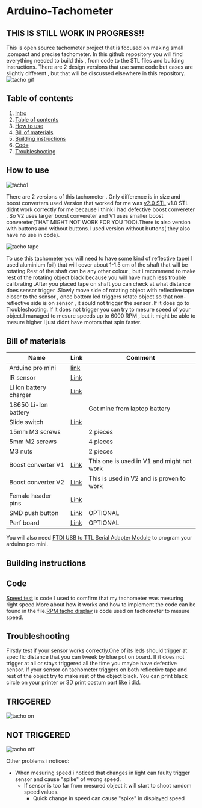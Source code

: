 # Arduino-Tachometer
## THIS IS STILL WORK IN PROGRESS!!
This is open source tachometer project that is focused on making small ,compact and precise tachometer.
In this github repository you will find everything needed to build this , from code to the STL files and building instructions.
There are 2 design versions that use same code but cases are slightly different , but that will be discussed elsewhere in this repository.
![tacho gif](https://user-images.githubusercontent.com/30388414/45233427-0108d600-b2d3-11e8-978f-0932cf2c5d5f.gif)




## Table of contents<a name="table"></a>

 1. [Intro](#intro)
 2. [Table of contents](#table)
 3. [How to use](#use)
 3. [Bill of materials](#bill)
 4. [Building instructions](#inst)
 5. [Code](#code)
 6. [Troubleshooting](#Trouble)
 
 
 
 
 ## How to use<a name="use"></a>
 ![tacho1](https://user-images.githubusercontent.com/30388414/44235748-ded7d880-a1aa-11e8-8a46-6ecb252717dc.jpg)
 
 There are 2 versions of this tachometer . Only difference is in size and boost converters used.Version that worked for me was [v2.0 STL](https://github.com/PCrnjak/Arduino-Tachometer/tree/master/Tacho%20v2.0%20STL) v1.0 STL didnt work correctly for me because i think i had defective boost convereter . So V2 uses larger boost convereter and V1 uses smaller boost convereter(THAT MIGHT NOT WORK FOR YOU TOO).There is also version with buttons and without buttons.I used version without buttons( they also have no use in code).
 
 ![tacho tape](https://user-images.githubusercontent.com/30388414/45235566-87c0b180-b2d9-11e8-9ce9-2bc8f3f73be6.jpg)

 
 To use this tachometer you will need to have some kind of reflective tape( I used aluminium foil) that will cover about 1-1.5 cm of the
 shaft that will be rotating.Rest of the shaft can be any other colour , but i recommend to make rest of the rotating object black because you will have much less trouble calibrating .After you placed tape on shaft you can check at what distance does sensor trigger .Slowly move side of rotating object with reflective tape closer to the sensor , once bottom led triggers rotate object so that non-reflective side is on sensor , it sould not trigger the sensor .If it does go to Troubleshooting. If it does not trigger you can try to mesure speed of your object.I managed to mesure speeds up to 6000 RPM , but it might be able to mesure higher I just didnt have motors that spin faster.
 
 
 ## Bill of materials<a name="bill"></a>
 
 | Name   | Link | Comment |
| ------------- | ------------- | ------------- |
| Arduino pro mini  | [link](https://www.ebay.com/itm/Pro-Mini-Enhancement-ATMEGA328P-5V-16MHz-Compatible-to-Arduino-PRO-mini/191679508570?hash=item2ca0fd305a:g:AxIAAOSwT6pV5YIu)  |    |
| IR sensor  | [Link](https://www.ebay.com/itm/2Pcs-Reflective-3pin-IR-Infrared-Obstacle-Avoidance-Sensor-Module-for-Arduino/192067056868?hash=item2cb816b4e4:g:Fr8AAOSwUKxYaNZU)  |  |
| Li ion battery charger   | [Link](https://www.ebay.com/itm/5V-Mini-USB-Charger-Module-for-3-7V-Lithium-Li-ion-18650-Battery-4-2V-Protection/232746845709?hash=item3630cb060d:g:MTkAAOSwai5a4Sbu)     |       |
| 18650 Li-Ion battery   |     | Got mine from laptop battery      |
| Slide switch   |[Link](https://www.ebay.com/itm/10Pcs-On-Off-SPDT-Vertical-3-Pin-1P2T-Mini-Micro-Vertical-Slide-Switch/391684755384?hash=item5b323b0fb8:g:sSQAAOSwt5hYfYif)     |       |
|15mm M3 screws    |     | 2 pieces     |
|5mm M2 screws    |     |  4 pieces     |
|M3 nuts    |     | 2 pieces      |
| Boost converter V1   |[Link](https://www.ebay.com/itm/1-2-5-10PCS-DC-DC-Boost-Converter-Step-Up-Module-1-5V-to-5V-500mA-for-Arduino/311945927376?hash=item48a16d1ad0:m:mfLwIvhD6DkRf64ivaRKXRQ)    | This one is used in V1 and might not work      |
| Boost converter V2   |[Link](https://www.ebay.com/itm/DC-3-24V-to-5V-28V-9V-12V-24V-2A-Adjustable-Boost-Step-Up-Converter-Power-Module/112619032791?ssPageName=STRK%3AMEBIDX%3AIT&_trksid=p2057872.m2749.l2649)     |This is used in V2 and is proven to work       |
| Female header pins   | [Link](https://www.ebay.com/itm/10PCS-40Pin-2-54mm-Single-Row-Straight-Female-Pin-Header-Strip-PBC-Ardunio/180974322541?epid=1263175571&hash=item2a22e9036d:g:VDQAAOSwbsBXkHSd)    |       |
| SMD push button   | [Link](https://www.ebay.com/itm/100pcs-3X6X2-5mm-Tactile-Push-Button-Switch-Tact-Switch-Micro-Switch-2Pin-SMD-S2/261995936109?epid=1046591979&hash=item3d002cb96d:g:RSsAAOSwyQtVxKPd)    | OPTIONAL       |
| Perf board   |[Link](https://www.ebay.com/itm/10pcs-New-PCB-Prototype-Perf-Universal-Board-Breadboard-5cm-x-7cm-PCB-Board/292371392551?hash=item4412b16827:g:lBIAAOSw-z9Zu5c3)    | OPTIONAL       |

You will also need [FTDI USB to TTL Serial Adapter Module](https://www.ebay.com/itm/FT232RL-3-3V-5-5V-FTDI-USB-to-TTL-Serial-Adapter-Module-for-Arduino-Mini-Port/381374421597?epid=930497168&hash=item58cbafda5d:g:jk8AAOSwrklVMjIp) to program your arduino pro mini.


 
 
 
 ## Building instructions<a name="inst"></a>
 
 
## Code<a name="code"></a>
[Speed test](https://github.com/PCrnjak/Arduino-Tachometer/blob/master/speed_test.ino) is code I used to comfirm that my tachometer was mesuring right speed.More about how it works and how to implement the code can be found in the file.[RPM tacho display](https://github.com/PCrnjak/Arduino-Tachometer/blob/master/rpm_tacho_display.ino) is code used on tachometer to mesure speed.

## Troubleshooting<a name="Trouble"></a>
Firstly test if your sensor works correctly.One of its leds should trigger at specific distance that you can tweek by blue pot on board.
If it does not trigger at all or stays triggered all the time you maybe have defective sensor.
If your sensor on tachometer triggers on both reflective tape and rest of the object try to make rest of the object black. You can print black circle on your printer or 3D print costum part like i did.

## TRIGGERED
![tacho on](https://user-images.githubusercontent.com/30388414/45235799-4f6da300-b2da-11e8-8de0-3457acb897f5.jpg)

## NOT TRIGGERED
![tacho off](https://user-images.githubusercontent.com/30388414/45235804-52689380-b2da-11e8-91d4-8290ce59e689.jpg)

Other problems i noticed:
- When mesuring speed i noticed that changes in light can faulty trigger sensor and cause "spike" of wrong speed.
  - If sensor is too far from mesured object it will start to shoot random speed values.
    - Quick change in speed can cause "spike" in displayed speed

